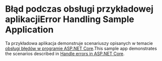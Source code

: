 # <a name="error-handling-sample-application"></a><span data-ttu-id="a8a4e-101">Błąd podczas obsługi przykładowej aplikacji</span><span class="sxs-lookup"><span data-stu-id="a8a4e-101">Error Handling Sample Application</span></span>

<span data-ttu-id="a8a4e-102">Ta przykładowa aplikacja demonstruje scenariuszy opisanych w temacie [obsługi błędów w programie ASP.NET Core](https://docs.microsoft.com/aspnet/core/fundamentals/error-handling).</span><span class="sxs-lookup"><span data-stu-id="a8a4e-102">This sample app demonstrates the scenarios described in [Handle errors in ASP.NET Core](https://docs.microsoft.com/aspnet/core/fundamentals/error-handling).</span></span>
